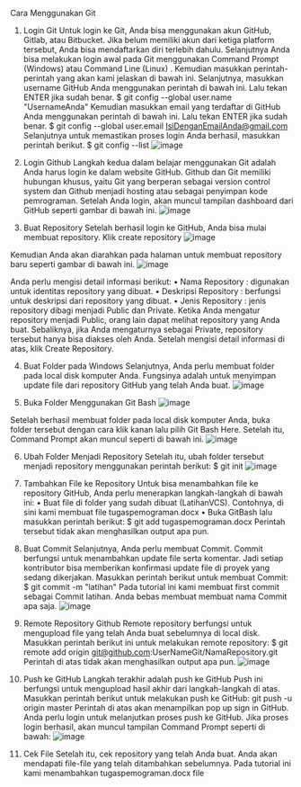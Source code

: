 Cara Menggunakan Git
1. Login Git
Untuk login ke Git, Anda bisa menggunakan akun GitHub, Gitlab, atau Bitbucket. Jika belum memiliki akun dari ketiga platform tersebut, Anda bisa mendaftarkan diri terlebih dahulu. Selanjutnya Anda bisa melakukan login awal pada Git  menggunakan Command Prompt  (Windows) atau Command Line (Linux) . Kemudian masukkan perintah-perintah yang akan kami jelaskan di bawah ini.
Selanjutnya, masukkan username GitHub Anda menggunakan perintah di bawah ini. Lalu tekan ENTER jika sudah benar.
$ git config --global user.name "UsernameAnda"
Kemudian masukkan email yang terdaftar di GitHub Anda menggunakan perintah di bawah  ini. Lalu tekan ENTER jika sudah benar.
$ git config --global user.email IsiDenganEmailAnda@gmail.com
Selanjutnya untuk memastikan proses login Anda berhasil, masukkan perintah berikut.
$ git config --list
 ![image](https://user-images.githubusercontent.com/92628033/137586118-88396cac-1525-4701-91a8-075077b78caf.png)


2. Login Github
Langkah kedua dalam belajar menggunakan Git adalah Anda harus login ke dalam website GitHub. Github dan Git memiliki hubungan khusus, yaitu Git yang berperan sebagai version control system dan Github menjadi hosting atau sebagai penyimpan kode pemrograman. Setelah Anda login, akan muncul tampilan dashboard dari GitHub seperti  gambar di bawah ini.  ![image](https://user-images.githubusercontent.com/92628033/137586140-612d53f0-5deb-4394-95a9-29b24c4f703b.png)

3. Buat Repository
Setelah berhasil login ke GitHub, Anda bisa mulai membuat repository. Klik create repository
 ![image](https://user-images.githubusercontent.com/92628033/137586144-d254cf17-39da-4352-8d71-d7f121d879ad.png)

Kemudian Anda akan diarahkan pada halaman untuk membuat repository baru seperti gambar di bawah ini.
 ![image](https://user-images.githubusercontent.com/92628033/137586150-6479287d-c605-4aa2-9862-15d0ed0af5b3.png)


Anda perlu mengisi detail informasi berikut:
•	Nama Repository : digunakan untuk identitas repository yang dibuat.
•	Deskripsi Repository : berfungsi untuk deskripsi dari repository yang dibuat.
•	Jenis Repository   : jenis repository  dibagi menjadi Public dan Private. Ketika Anda mengatur repository menjadi Public, orang lain dapat melihat repository yang Anda buat. Sebaliknya, jika Anda mengaturnya sebagai Private, repository tersebut hanya bisa diakses oleh Anda.
Setelah mengisi detail informasi di atas, klik Create Repository.



4. Buat Folder pada Windows
Selanjutnya, Anda perlu membuat folder pada local disk komputer Anda. Fungsinya adalah untuk menyimpan update file dari repository GitHub yang telah Anda buat.
 ![image](https://user-images.githubusercontent.com/92628033/137586157-3ffd0c29-2494-4c12-9be4-daf6c1c08ebf.png)

5. Buka Folder Menggunakan Git Bash
 ![image](https://user-images.githubusercontent.com/92628033/137586163-fc57ef61-6381-46fc-a162-aa3f5fbc389b.png)

Setelah berhasil membuat folder pada local disk komputer Anda,  buka folder tersebut dengan cara klik kanan lalu pilih Git Bash Here. Setelah itu, Command Prompt akan muncul seperti di bawah ini. 
 ![image](https://user-images.githubusercontent.com/92628033/137586170-d7591985-558e-445e-a544-21191a8fb081.png)


6. Ubah Folder Menjadi Repository
Setelah itu, ubah folder tersebut menjadi repository menggunakan perintah berikut:
$ git init
![image](https://user-images.githubusercontent.com/92628033/137586174-03173b00-80a7-4ff0-b6de-6ac4212e8b2d.png)


7. Tambahkan File ke Repository
Untuk bisa menambahkan file ke repository GitHub, Anda perlu menerapkan langkah-langkah di bawah ini:
•	Buat file di folder yang sudah dibuat (LatihanVCS). Contohnya, di sini kami membuat file tugaspemograman.docx
•	Buka GitBash lalu masukkan perintah berikut:
$ git add tugaspemograman.docx
Perintah tersebut tidak akan menghasilkan output apa pun.

8. Buat Commit 
Selanjutnya, Anda perlu membuat Commit. Commit berfungsi untuk menambahkan update file serta komentar. Jadi setiap kontributor bisa memberikan konfirmasi update file di proyek yang sedang dikerjakan. Masukkan perintah berikut untuk membuat Commit:
$ git commit -m "latihan"
Pada tutorial ini kami membuat first commit sebagai Commit latihan. Anda bebas membuat membuat nama Commit apa saja.
 ![image](https://user-images.githubusercontent.com/92628033/137586191-db8e0ffa-24de-490e-a4b2-bba2921b5d62.png)


9. Remote Repository Github
Remote repository berfungsi untuk mengupload file yang telah Anda buat sebelumnya di local disk. Masukkan perintah berikut ini untuk melakukan remote repository:
$ git remote add origin git@github.com:UserNameGit/NamaRepository.git
Perintah di atas tidak akan menghasilkan output apa pun.
 ![image](https://user-images.githubusercontent.com/92628033/137586199-4de8d8b5-bb60-4c47-853c-d6050c3256eb.png)




10. Push ke GitHub 
Langkah terakhir adalah push ke GitHub Push ini berfungsi untuk mengupload hasil akhir dari langkah-langkah di atas. Masukkan perintah berikut untuk melakukan push ke GitHub:
git push -u origin master
Perintah di atas akan menampilkan pop up sign in GitHub. Anda perlu login untuk melanjutkan proses push ke GitHub. 
Jika proses login berhasil, akan muncul tampilan Command Prompt seperti di bawah:
 ![image](https://user-images.githubusercontent.com/92628033/137586204-ced18dfb-7e0f-4b4f-aad1-c7dd53d7f419.png)


11. Cek File 
Setelah itu, cek repository yang telah Anda buat. Anda akan mendapati file-file yang telah ditambahkan sebelumnya. Pada tutorial ini kami menambahkan tugaspemograman.docx file

